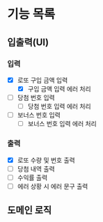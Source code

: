 # 기능 목록

## 입출력(UI)

### 입력

  - [x] 로또 구입 금액 입력
    - [x] 구입 금액 입력 에러 처리
  - [ ] 당첨 번호 입력
    - [ ] 당첨 번호 입력 에러 처리
  - [ ] 보너스 번호 입력
    - [ ] 보너스 번호 입력 에러 처리

### 출력

  - [x] 로또 수량 및 번호 출력
  - [ ] 당첨 내역 출력
  - [ ] 수익률 출력
  - [ ] 에러 상황 시 에러 문구 출력

## 도메인 로직